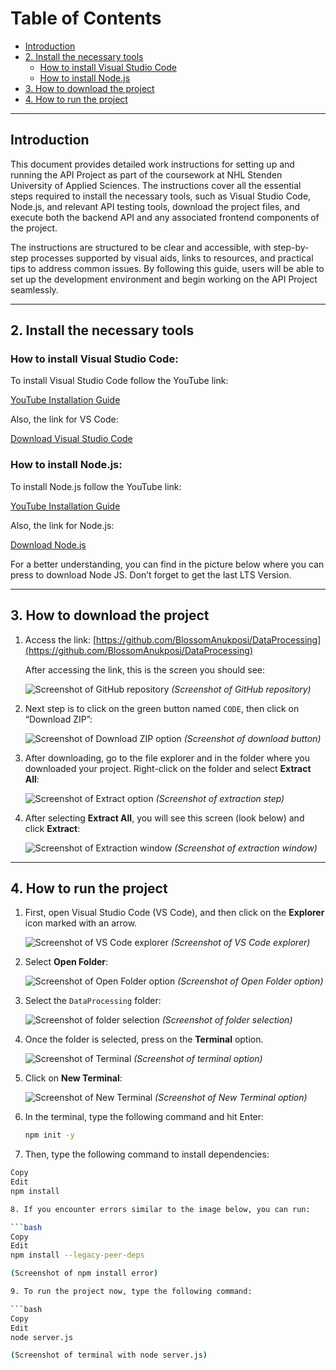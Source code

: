 # Table of Contents

- [Introduction](#introduction)
- [2. Install the necessary tools](#install-the-necessary-tools)
  - [How to install Visual Studio Code](#how-to-install-visual-studio-code)
  - [How to install Node.js](#how-to-install-nodejs)
- [3. How to download the project](#how-to-download-the-project)
- [4. How to run the project](#how-to-run-the-project)

---

## Introduction

This document provides detailed work instructions for setting up and running the API Project as part of the coursework at NHL Stenden University of Applied Sciences. The instructions cover all the essential steps required to install the necessary tools, such as Visual Studio Code, Node.js, and relevant API testing tools, download the project files, and execute both the backend API and any associated frontend components of the project.

The instructions are structured to be clear and accessible, with step-by-step processes supported by visual aids, links to resources, and practical tips to address common issues. By following this guide, users will be able to set up the development environment and begin working on the API Project seamlessly.

---

## 2. Install the necessary tools

### How to install Visual Studio Code:

To install Visual Studio Code follow the YouTube link:

[YouTube Installation Guide](https://www.youtube.com/watch?v=cu_ykIfBprI)

Also, the link for VS Code:

[Download Visual Studio Code](https://code.visualstudio.com/Download)

### How to install Node.js:

To install Node.js follow the YouTube link:

[YouTube Installation Guide](https://www.youtube.com/watch?v=4FAtFwKVhn0)

Also, the link for Node.js:

[Download Node.js](https://nodejs.org/en/download)

For a better understanding, you can find in the picture below where you can press to download Node JS. Don’t forget to get the last LTS Version.

---

## 3. How to download the project

1. Access the link: [https://github.com/BlossomAnukposi/DataProcessing](https://github.com/BlossomAnukposi/DataProcessing)

   After accessing the link, this is the screen you should see:

   ![Screenshot of GitHub repository](image_path_here) *(Screenshot of GitHub repository)*

2. Next step is to click on the green button named `CODE`, then click on “Download ZIP”:

   ![Screenshot of Download ZIP option](image_path_here) *(Screenshot of download button)*

3. After downloading, go to the file explorer and in the folder where you downloaded your project. Right-click on the folder and select **Extract All**:

   ![Screenshot of Extract option](image_path_here) *(Screenshot of extraction step)*

4. After selecting **Extract All**, you will see this screen (look below) and click **Extract**:

   ![Screenshot of Extraction window](image_path_here) *(Screenshot of extraction window)*

---

## 4. How to run the project

1. First, open Visual Studio Code (VS Code), and then click on the **Explorer** icon marked with an arrow.

   ![Screenshot of VS Code explorer](image_path_here) *(Screenshot of VS Code explorer)*

2. Select **Open Folder**:

   ![Screenshot of Open Folder option](image_path_here) *(Screenshot of Open Folder option)*

3. Select the `DataProcessing` folder:

   ![Screenshot of folder selection](image_path_here) *(Screenshot of folder selection)*

4. Once the folder is selected, press on the **Terminal** option.

   ![Screenshot of Terminal](image_path_here) *(Screenshot of terminal option)*

5. Click on **New Terminal**:

   ![Screenshot of New Terminal](image_path_here) *(Screenshot of New Terminal option)*

6. In the terminal, type the following command and hit Enter:

   ```bash
   npm init -y
7. Then, type the following command to install dependencies:

```bash
Copy
Edit
npm install

8. If you encounter errors similar to the image below, you can run:

```bash
Copy
Edit
npm install --legacy-peer-deps

(Screenshot of npm install error)

9. To run the project now, type the following command:

```bash
Copy
Edit
node server.js

(Screenshot of terminal with node server.js)

